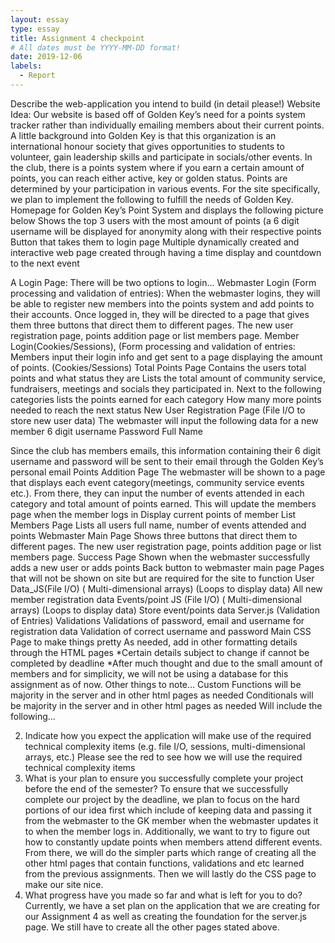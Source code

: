 ```yaml
---
layout: essay
type: essay
title: Assignment 4 checkpoint
# All dates must be YYYY-MM-DD format!
date: 2019-12-06
labels:
  - Report
---
```

Describe the web-application you intend to build (in detail please!)
Website Idea: Our website is based off of Golden Key’s need for a points system tracker rather than individually emailing members about their current points. A little background into Golden Key is that this organization is an international honour society that gives opportunities to students to volunteer, gain leadership skills and participate in socials/other events. In the club, there is a points system where if you earn a certain amount of points, you can reach either active, key or golden status. Points are determined by your participation in various events. For the site specifically, we plan to implement the following to fulfill the needs of Golden Key. 
Homepage for Golden Key’s Point System and displays the following picture below
Shows the top 3 users with the most amount of points (a 6 digit username will be displayed for anonymity along with their respective points 
Button that takes them to login page
Multiple dynamically created and interactive web page created through having a time display and countdown to the next event 

A Login Page: There will be two options to login…
Webmaster Login (Form processing and validation of entries): When the webmaster logins, they will be able to register new members into the points system and add points to their accounts. Once logged in, they will be directed to a page that gives them three buttons that direct them to different pages. The new user registration page, points addition page or list members page. 
Member Login(Cookies/Sessions), (Form processing and validation of entries: Members input their login info and get sent to a page displaying the amount of points. (Cookies/Sessions)
Total Points Page
Contains the users total points and what status they are
Lists the total amount of community service, fundraisers, meetings and socials they participated in. 
Next to the following categories lists the points earned for each category
How many more points needed to reach the next status
New User Registration Page (File I/O to store new user data)
The webmaster will input the following data for a new member
6 digit username
Password
Full Name

Since the club has members emails, this information containing their 6 digit username and password will be sent to their email through the Golden Key’s personal email
Points Addition Page
The webmaster will be shown to a page that displays each event category(meetings, community service events etc.). From there, they can input the number of events attended in each category and total amount of points earned. This will update the  members page when the member logs in 
Display current points of member
List Members Page
Lists all users full name, number of events attended and points 
Webmaster Main Page
Shows three buttons that direct them to different pages. The new user registration page, points addition page or list members page.
Success Page
Shown when the webmaster successfully adds a new user or adds points
Back button to webmaster main page
Pages that will not be shown on site but are required for the site to function
User Data_JS(File I/O) ( Multi-dimensional arrays) (Loops to display data)
All new member registration data
Events/point JS (File I/O) ( Multi-dimensional arrays) (Loops to display data)
Store event/points data
Server.js (Validation of Entries)
Validations
Validations of password, email and username for registration data 
Validation of correct username and password 
Main CSS Page to make things pretty
As needed, add in other formatting details through the HTML pages
*Certain details subject to change if cannot be completed by deadline
*After much thought and due to the small amount of members and for simplicity, we will not be using a database for this assignment as of now. 
Other things to note…
	Custom Functions will be majority in the server and in other html pages as needed
	Conditionals  will be majority in the server and in other html pages as needed
Will include the following…
 
2. Indicate how you expect the application will make use of the required technical complexity items (e.g. file I/O, sessions, multi-dimensional arrays, etc.)
Please see the red to see how we will use the required technical complexity items 
3. What is your plan to ensure you successfully complete your project before the end of the semester?
To ensure that we successfully complete our project by the deadline, we plan to focus on the hard portions of our idea first which include of keeping data and passing it from the webmaster to the GK member when the webmaster updates it to when the member logs in. Additionally, we want to try to figure out how to constantly update points when members attend different events. From there, we will do the simpler parts which range of creating all the other html pages that contain functions, validations and etc learned from the previous assignments. Then we will lastly do the CSS page to make our site nice. 
4. What progress have you made so far and what is left for you to do?
Currently, we have a set plan on the application that we are creating for our Assignment 4 as well as creating the foundation for the  server.js page. We still have to create all the other pages stated above.
